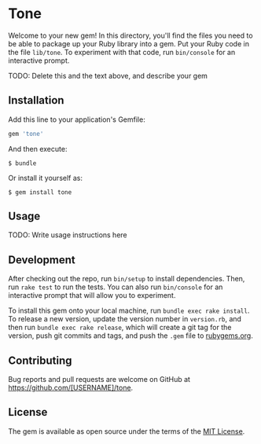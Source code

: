 # Tone

Welcome to your new gem! In this directory, you'll find the files you need to be able to package up your Ruby library into a gem. Put your Ruby code in the file `lib/tone`. To experiment with that code, run `bin/console` for an interactive prompt.

TODO: Delete this and the text above, and describe your gem

## Installation

Add this line to your application's Gemfile:

```ruby
gem 'tone'
```

And then execute:

    $ bundle

Or install it yourself as:

    $ gem install tone

## Usage

TODO: Write usage instructions here

## Development

After checking out the repo, run `bin/setup` to install dependencies. Then, run `rake test` to run the tests. You can also run `bin/console` for an interactive prompt that will allow you to experiment.

To install this gem onto your local machine, run `bundle exec rake install`. To release a new version, update the version number in `version.rb`, and then run `bundle exec rake release`, which will create a git tag for the version, push git commits and tags, and push the `.gem` file to [rubygems.org](https://rubygems.org).

## Contributing

Bug reports and pull requests are welcome on GitHub at https://github.com/[USERNAME]/tone.

## License

The gem is available as open source under the terms of the [MIT License](https://opensource.org/licenses/MIT).
